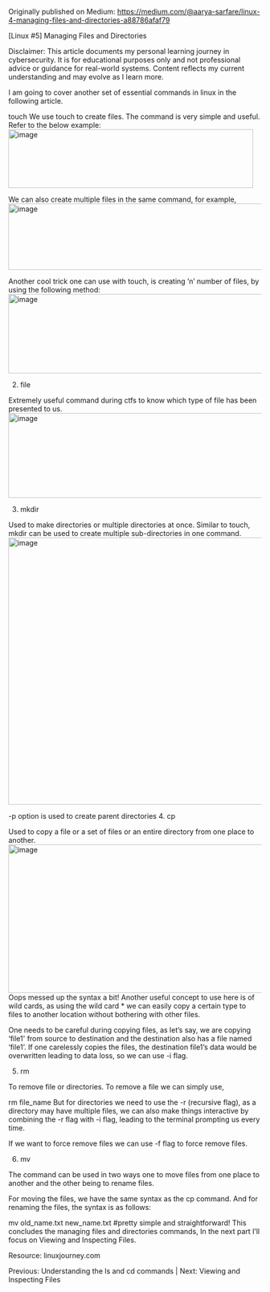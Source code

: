 Originally published on Medium: https://medium.com/@aarya-sarfare/linux-4-managing-files-and-directories-a88786afaf79

[Linux #5] Managing Files and Directories

Disclaimer: This article documents my personal learning journey in cybersecurity. It is for educational purposes only and not professional advice or guidance for real-world systems. Content reflects my current understanding and may evolve as I learn more.

I am going to cover another set of essential commands in linux in the following article.

touch
We use touch to create files. The command is very simple and useful. Refer to the below example:
<br>
<img width="487" height="117" alt="image" src="https://github.com/user-attachments/assets/030c1ec0-fc15-44ce-8204-c8ce5e632185" />

We can also create multiple files in the same command, for example,
<br>
<img width="597" height="132" alt="image" src="https://github.com/user-attachments/assets/3d553af4-456c-4d65-8a38-94e19bcf7e2d" />

Another cool trick one can use with touch, is creating ’n’ number of files, by using the following method:
<br>
<img width="572" height="158" alt="image" src="https://github.com/user-attachments/assets/0ce5ea39-72e7-4196-9af4-97ef072d319c" />

2. file

Extremely useful command during ctfs to know which type of file has been presented to us.
<br>
<img width="752" height="169" alt="image" src="https://github.com/user-attachments/assets/281a4f2f-949f-40e3-84c6-f644d5834fc5" />

3. mkdir

Used to make directories or multiple directories at once. Similar to touch, mkdir can be used to create multiple sub-directories in one command.
<br>
<img width="564" height="532" alt="image" src="https://github.com/user-attachments/assets/0b309244-dcdf-4c02-98b8-f4b18470a123" />

-p option is used to create parent directories
4. cp

Used to copy a file or a set of files or an entire directory from one place to another.
<br>
<img width="610" height="296" alt="image" src="https://github.com/user-attachments/assets/057147d1-2a69-49de-a868-a2ccaaa8acb3" />
<br>
Oops messed up the syntax a bit!
Another useful concept to use here is of wild cards, as using the wild card * we can easily copy a certain type to files to another location without bothering with other files.

One needs to be careful during copying files, as let’s say, we are copying ‘file1' from source to destination and the destination also has a file named ‘file1’. If one carelessly copies the files, the destination file1’s data would be overwritten leading to data loss, so we can use -i flag.

5. rm

To remove file or directories. To remove a file we can simply use,

rm file_name
But for directories we need to use the -r (recursive flag), as a directory may have multiple files, we can also make things interactive by combining the -r flag with -i flag, leading to the terminal prompting us every time.

If we want to force remove files we can use -f flag to force remove files.

6. mv

The command can be used in two ways one to move files from one place to another and the other being to rename files.

For moving the files, we have the same syntax as the cp command. And for renaming the files, the syntax is as follows:

mv old_name.txt new_name.txt #pretty simple and straightforward!
This concludes the managing files and directories commands, In the next part I’ll focus on Viewing and Inspecting Files.

Resource: linuxjourney.com

Previous: Understanding the ls and cd commands | Next: Viewing and Inspecting Files
